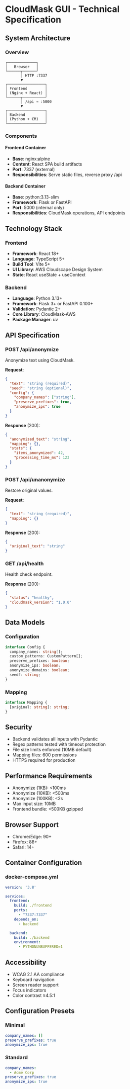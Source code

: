 # CloudMask GUI - Technical Specification

## System Architecture

### Overview

```
┌─────────────┐
│   Browser   │
└──────┬──────┘
       │ HTTP :7337
       ▼
┌─────────────────┐
│ Frontend        │
│ (Nginx + React) │
└──────┬──────────┘
       │ /api → :5000
       ▼
┌─────────────────┐
│ Backend         │
│ (Python + CM)   │
└─────────────────┘
```

### Components

#### Frontend Container

- **Base**: nginx:alpine
- **Content**: React SPA build artifacts
- **Port**: 7337 (external)
- **Responsibilities**: Serve static files, reverse proxy /api

#### Backend Container

- **Base**: python:3.13-slim
- **Framework**: Flask or FastAPI
- **Port**: 5000 (internal only)
- **Responsibilities**: CloudMask operations, API endpoints

## Technology Stack

### Frontend

- **Framework**: React 18+
- **Language**: TypeScript 5+
- **Build Tool**: Vite 5+
- **UI Library**: AWS Cloudscape Design System
- **State**: React useState + useContext

### Backend

- **Language**: Python 3.13+
- **Framework**: Flask 3+ or FastAPI 0.100+
- **Validation**: Pydantic 2+
- **Core Library**: CloudMask-AWS
- **Package Manager**: uv

## API Specification

### POST /api/anonymize

Anonymize text using CloudMask.

**Request**:

```json
{
  "text": "string (required)",
  "seed": "string (optional)",
  "config": {
    "company_names": ["string"],
    "preserve_prefixes": true,
    "anonymize_ips": true
  }
}
```

**Response** (200):

```json
{
  "anonymized_text": "string",
  "mapping": {},
  "stats": {
    "items_anonymized": 42,
    "processing_time_ms": 123
  }
}
```

### POST /api/unanonymize

Restore original values.

**Request**:

```json
{
  "text": "string (required)",
  "mapping": {}
}
```

**Response** (200):

```json
{
  "original_text": "string"
}
```

### GET /api/health

Health check endpoint.

**Response** (200):

```json
{
  "status": "healthy",
  "cloudmask_version": "1.0.0"
}
```

## Data Models

### Configuration

```typescript
interface Config {
  company_names: string[];
  custom_patterns: CustomPattern[];
  preserve_prefixes: boolean;
  anonymize_ips: boolean;
  anonymize_domains: boolean;
  seed?: string;
}
```

### Mapping

```typescript
interface Mapping {
  [original: string]: string;
}
```

## Security

- Backend validates all inputs with Pydantic
- Regex patterns tested with timeout protection
- File size limits enforced (10MB default)
- Mapping files: 600 permissions
- HTTPS required for production

## Performance Requirements

- Anonymize (1KB): <100ms
- Anonymize (10KB): <500ms
- Anonymize (100KB): <2s
- Max input size: 10MB
- Frontend bundle: <500KB gzipped

## Browser Support

- Chrome/Edge: 90+
- Firefox: 88+
- Safari: 14+

## Container Configuration

### docker-compose.yml

```yaml
version: '3.8'

services:
  frontend:
    build: ./frontend
    ports:
      - "7337:7337"
    depends_on:
      - backend

  backend:
    build: ./backend
    environment:
      - PYTHONUNBUFFERED=1
```

## Accessibility

- WCAG 2.1 AA compliance
- Keyboard navigation
- Screen reader support
- Focus indicators
- Color contrast ≥4.5:1

## Configuration Presets

### Minimal

```yaml
company_names: []
preserve_prefixes: true
anonymize_ips: true
```

### Standard

```yaml
company_names:
  - Acme Corp
preserve_prefixes: true
anonymize_ips: true
```
